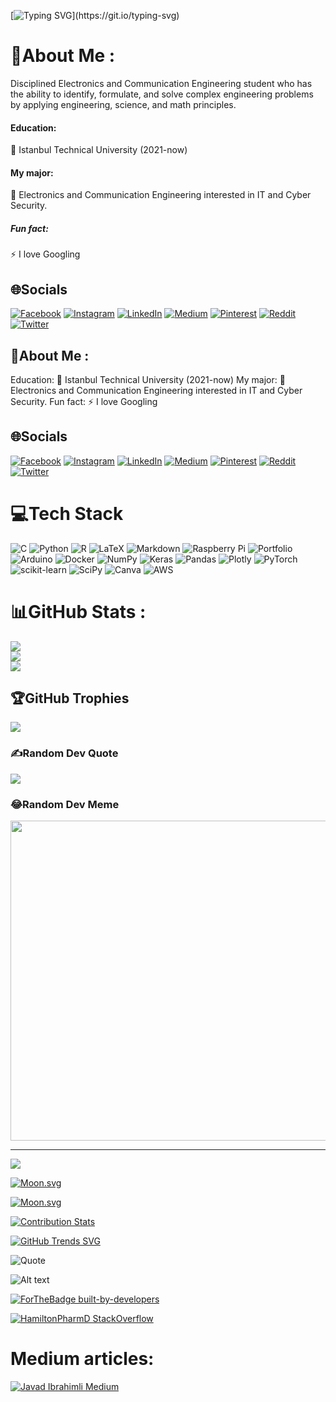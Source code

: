 
[![Typing SVG](https://readme-typing-svg.herokuapp.com?color=31F763DF&height=56&lines=Hello%2C+My+name+is+Javad+Ibrahimli.)](https://git.io/typing-svg)


# 💫About Me :
Disciplined Electronics and Communication Engineering student who has the ability to identify, formulate, and solve complex engineering problems by applying engineering, science, and math principles.
#### Education:
🏫 Istanbul Technical University (2021-now)
#### My major:
📖 Electronics and Communication Engineering interested in IT and Cyber Security.
##### Fun fact:
⚡ I love Googling 

## 🌐Socials
[![Facebook](https://img.shields.io/badge/Facebook-%231877F2.svg?logo=Facebook&logoColor=white)](https://facebook.com/cavad.ibrahimli.33/) [![Instagram](https://img.shields.io/badge/Instagram-%23E4405F.svg?logo=Instagram&logoColor=white)](https://instagram.com/javad_ibrahiml1) [![LinkedIn](https://img.shields.io/badge/LinkedIn-%230077B5.svg?logo=linkedin&logoColor=white)](https://linkedin.com/in/cavadibrahimli/) [![Medium](https://img.shields.io/badge/Medium-12100E?logo=medium&logoColor=white)](https://medium.com/@@javadibrahimli) [![Pinterest](https://img.shields.io/badge/Pinterest-%23E60023.svg?logo=Pinterest&logoColor=white)](https://pinterest.com/Cavad_ibrahimli) [![Reddit](https://img.shields.io/badge/Reddit-%23FF4500.svg?logo=Reddit&logoColor=white)](https://reddit.com/user/IamJavad_1907) [![Twitter](https://img.shields.io/badge/Twitter-%231DA1F2.svg?logo=Twitter&logoColor=white)](https://twitter.com/cavadibrahimli1) 



## 💫About Me :
Education:
🏫 Istanbul Technical University (2021-now)
My major:
📖 Electronics and Communication Engineering interested in IT and Cyber Security.
Fun fact:
⚡ I love Googling 

## 🌐Socials
[![Facebook](https://img.shields.io/badge/Facebook-%231877F2.svg?logo=Facebook&logoColor=white)](https://facebook.com/cavad.ibrahimli.33/) [![Instagram](https://img.shields.io/badge/Instagram-%23E4405F.svg?logo=Instagram&logoColor=white)](https://instagram.com/javad_ibrahiml1) [![LinkedIn](https://img.shields.io/badge/LinkedIn-%230077B5.svg?logo=linkedin&logoColor=white)](https://linkedin.com/in/cavadibrahimli/) [![Medium](https://img.shields.io/badge/Medium-12100E?logo=medium&logoColor=white)](https://medium.com/@@javadibrahimli) [![Pinterest](https://img.shields.io/badge/Pinterest-%23E60023.svg?logo=Pinterest&logoColor=white)](https://pinterest.com/Cavad_ibrahimli) [![Reddit](https://img.shields.io/badge/Reddit-%23FF4500.svg?logo=Reddit&logoColor=white)](https://reddit.com/user/IamJavad_1907) [![Twitter](https://img.shields.io/badge/Twitter-%231DA1F2.svg?logo=Twitter&logoColor=white)](https://twitter.com/cavadibrahimli1) 

# 💻Tech Stack
![C](https://img.shields.io/badge/c-%2300599C.svg?style=plastic&logo=c&logoColor=white) ![Python](https://img.shields.io/badge/python-3670A0?style=plastic&logo=python&logoColor=ffdd54) ![R](https://img.shields.io/badge/r-%23276DC3.svg?style=plastic&logo=r&logoColor=white) ![LaTeX](https://img.shields.io/badge/latex-%23008080.svg?style=plastic&logo=latex&logoColor=white) ![Markdown](https://img.shields.io/badge/markdown-%23000000.svg?style=plastic&logo=markdown&logoColor=white) ![Raspberry Pi](https://img.shields.io/badge/-RaspberryPi-C51A4A?style=plastic&logo=Raspberry-Pi) ![Portfolio](https://img.shields.io/badge/Portfolio-%23000000.svg?style=plastic&logo=firefox&logoColor=#FF7139) ![Arduino](https://img.shields.io/badge/-Arduino-00979D?style=plastic&logo=Arduino&logoColor=white) ![Docker](https://img.shields.io/badge/docker-%230db7ed.svg?style=plastic&logo=docker&logoColor=white) ![NumPy](https://img.shields.io/badge/numpy-%23013243.svg?style=plastic&logo=numpy&logoColor=white) ![Keras](https://img.shields.io/badge/Keras-%23D00000.svg?style=plastic&logo=Keras&logoColor=white) ![Pandas](https://img.shields.io/badge/pandas-%23150458.svg?style=plastic&logo=pandas&logoColor=white) ![Plotly](https://img.shields.io/badge/Plotly-%233F4F75.svg?style=plastic&logo=plotly&logoColor=white) ![PyTorch](https://img.shields.io/badge/PyTorch-%23EE4C2C.svg?style=plastic&logo=PyTorch&logoColor=white) ![scikit-learn](https://img.shields.io/badge/scikit--learn-%23F7931E.svg?style=plastic&logo=scikit-learn&logoColor=white) ![SciPy](https://img.shields.io/badge/SciPy-%230C55A5.svg?style=plastic&logo=scipy&logoColor=%white) ![Canva](https://img.shields.io/badge/Canva-%2300C4CC.svg?style=plastic&logo=Canva&logoColor=white) ![AWS](https://img.shields.io/badge/AWS-%23FF9900.svg?style=plastic&logo=amazon-aws&logoColor=white)
# 📊GitHub Stats :
![](https://github-readme-stats.vercel.app/api?username=cavadibrahimli1&theme=vue-dark&hide_border=true&include_all_commits=false&count_private=false)<br/>
![](https://github-readme-streak-stats.herokuapp.com/?user=cavadibrahimli1&theme=vue-dark&hide_border=true)<br/>
![](https://github-readme-stats.vercel.app/api/top-langs/?username=cavadibrahimli1&theme=vue-dark&hide_border=true&include_all_commits=false&count_private=false&layout=compact)





## 🏆GitHub Trophies
![](https://github-profile-trophy.vercel.app/?username=cavadibrahimli1&theme=matrix&no-frame=false&no-bg=false&margin-w=4)

### ✍️Random Dev Quote
![](https://quotes-github-readme.vercel.app/api?type=horizontal&theme=dark)

### 😂Random Dev Meme
<img src="https://random-memer.herokuapp.com/" width="512px"/>

---
[![](https://visitcount.itsvg.in/api?id=cavadibrahimli1&icon=5&color=0)](https://visitcount.itsvg.in)


<!-- real time -->
[![Moon.svg](https://moon-svg.minung.dev/moon.svg?theme=basic)](https://moon-svg.minung.dev)

<!-- specific date -->
[![Moon.svg](https://moon-svg.minung.dev/moon.svg?date=2004-10-30&theme=basic)](https://moon-svg.minung.dev)





[![Contribution Stats](https://github-contribution-stats.vercel.app/api/?username=cavadibrahimli1)](https://github.com/LordDashMe/github-contribution-stats/)



[![GitHub Trends SVG](https://api.githubtrends.io/user/svg/cavadibrahimli1/repos?time_range=one_year&theme=bright_lights)](https://githubtrends.io)


 
 ![Quote](https://github-readme-quotes.herokuapp.com/quote?theme=dark&animation=grow_out_in)

 

![Alt text](https://spotify-recently-played-readme.vercel.app/api?user=31rkqbvlytrpkemsdblkwkk7k6zy)

[![ForTheBadge built-by-developers](http://ForTheBadge.com/images/badges/built-by-developers.svg)](https://GitHub.com/Naereen/)

[![HamiltonPharmD StackOverflow](https://stackoverflow-badge.herokuapp.com/api/StackOverflowBadge/14122375)](https://stackoverflow.com/users/14122375/javad-İbrahimli)




# Medium articles:
[![Javad Ibrahimli Medium](https://github-readme-medium.vercel.app/?username=javadibrahimli&limit=4&bg=black&text=white)](https://medium.com/@javadibrahimli)







